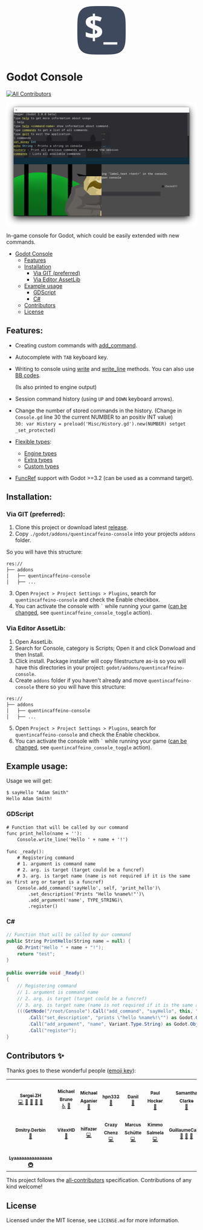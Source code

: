 <p align="center">
	<img
		alt="In-game console for Godot Logo"
		width="128"
		style="max-width:50%"
		src="assets/icon.svg"/>
</p>

# Godot Console

<!-- ALL-CONTRIBUTORS-BADGE:START - Do not remove or modify this section -->

[![All Contributors](https://img.shields.io/badge/all_contributors-17-orange.svg?style=flat-square)](#contributors-)

<!-- ALL-CONTRIBUTORS-BADGE:END -->

![In-game console for Godot Screenshot](assets/screenshot.png)

In-game console for Godot, which could be easily extended with new commands.

- [Godot Console](#godot-console)
  - [Features](#features)
  - [Installation](#installation)
    - [Via GIT (preferred)](#via-git-preferred)
    - [Via Editor AssetLib](#via-editor-assetlib)
  - [Example usage](#example-usage)
    - [GDScript](#gdscript)
    - [C#](#c)
  - [Contributors](#contributors-)
  - [License](#license)

## Features:

- Creating custom commands with [add_command](godot/addons/quentincaffeino-console/docs/generated/Console.md#add_command).

- Autocomplete with `TAB` keyboard key.

- Writing to console using [write](godot/addons/quentincaffeino-console/docs/generated/Console.md#write) and [write_line](godot/addons/quentincaffeino-console/docs/generated/Console.md#write_line) methods.
  You can also use [BB codes](https://docs.godotengine.org/en/stable/tutorials/gui/bbcode_in_richtextlabel.html#using-bbcode).

  (Is also printed to engine output)

- Session command history (using `UP` and `DOWN` keyboard arrows).
- Change the number of stored commands in the history. (Change in `Console.gd` line 30 the current NUMBER to an positiv INT value)     
  `30: var History = preload('Misc/History.gd').new(NUMBER) setget _set_protected)`

- [Flexible types](godot/addons/quentincaffeino-console/docs/Type.md):

  - [Engine types](godot/addons/quentincaffeino-console/docs/Type.md#engine-types)
  - [Extra types](godot/addons/quentincaffeino-console/docs/Type.md#extra-types)
  - [Custom types](godot/addons/quentincaffeino-console/docs/Type.md#creating-custom-types)

- [FuncRef](https://docs.godotengine.org/en/stable/classes/class_funcref.html) support with Godot >=3.2 (can be used as a command target).

## Installation:

### Via GIT (preferred):

1. Clone this project or download latest [release](https://github.com/quentincaffeino/godot-console/archive/master.zip).
2. Copy `./godot/addons/quentincaffeino-console` into your projects `addons` folder.

So you will have this structure:

```
res://
├── addons
│   ├── quentincaffeino-console
│   ├── ...

```

3. Open `Project > Project Settings > Plugins`, search for `quentincaffeino-console` and check the Enable checkbox.
4. You can activate the console with `` ` `` while running your game ([can be changed](https://docs.godotengine.org/en/stable/tutorials/inputs/input_examples.html#inputmap), see `quentincaffeino_console_toggle` action).

### Via Editor AssetLib:

1. Open AssetLib.
2. Search for Console, category is Scripts; Open it and click Donwload and then Install.
3. Click install. Package installer will copy filestructure as-is so you will have this directories in your project: `godot/addons/quentincaffeino-console`.
4. Create `addons` folder if you haven't already and move `quentincaffeino-console` there so you will have this structure:

```
res://
├── addons
│   ├── quentincaffeino-console
│   ├── ...

```

5. Open `Project > Project Settings > Plugins`, search for `quentincaffeino-console` and check the Enable checkbox.
6. You can activate the console with `` ` `` while running your game ([can be changed](https://docs.godotengine.org/en/stable/tutorials/inputs/input_examples.html#inputmap), see `quentincaffeino_console_toggle` action).

## Example usage:

Usage we will get:

```
$ sayHello "Adam Smith"
Hello Adam Smith!
```

### GDScript

```gdscript
# Function that will be called by our command
func print_hello(name = ''):
	Console.write_line('Hello ' + name + '!')

func _ready():
	# Registering command
	# 1. argument is command name
	# 2. arg. is target (target could be a funcref)
	# 3. arg. is target name (name is not required if it is the same as first arg or target is a funcref)
	Console.add_command('sayHello', self, 'print_hello')\
		.set_description('Prints "Hello %name%!"')\
		.add_argument('name', TYPE_STRING)\
		.register()
```

### C#

```cs
// Function that will be called by our command
public String PrintHello(String name = null) {
	GD.Print("Hello " + name + "!");
	return "test";
}

public override void _Ready()
{
	// Registering command
	// 1. argument is command name
	// 2. arg. is target (target could be a funcref)
	// 3. arg. is target name (name is not required if it is the same as first arg or target is a funcref)
	(((GetNode("/root/Console").Call("add_command", "sayHello", this, "PrintHello") as Godot.Object)
		.Call("set_description", "prints \"hello %name%!\"") as Godot.Object)
		.Call("add_argument", "name", Variant.Type.String) as Godot.Object)
		.Call("register");
}
```

## Contributors ✨

Thanks goes to these wonderful people ([emoji key](https://allcontributors.org/docs/en/emoji-key)):

<!-- ALL-CONTRIBUTORS-LIST:START - Do not remove or modify this section -->
<!-- prettier-ignore-start -->
<!-- markdownlint-disable -->
<table>
  <tr>
    <td align="center"><a href="http://gitlab.com/QuentinCaffeino"><img src="https://avatars3.githubusercontent.com/u/2855777?v=4?s=100" width="100px;" alt=""/><br /><sub><b>Sergei ZH</b></sub></a><br /><a href="https://github.com/quentincaffeino/godot-console/commits?author=quentincaffeino" title="Code">💻</a> <a href="#question-quentincaffeino" title="Answering Questions">💬</a> <a href="https://github.com/quentincaffeino/godot-console/commits?author=quentincaffeino" title="Documentation">📖</a> <a href="#ideas-quentincaffeino" title="Ideas, Planning, & Feedback">🤔</a> <a href="https://github.com/quentincaffeino/godot-console/pulls?q=is%3Apr+reviewed-by%3Aquentincaffeino" title="Reviewed Pull Requests">👀</a></td>
    <td align="center"><a href="http://www.underflowstudios.com"><img src="https://avatars3.githubusercontent.com/u/420072?v=4?s=100" width="100px;" alt=""/><br /><sub><b>Michael Brune</b></sub></a><br /><a href="#a11y-MJBrune" title="Accessibility">️️️️♿️</a> <a href="https://github.com/quentincaffeino/godot-console/issues?q=author%3AMJBrune" title="Bug reports">🐛</a></td>
    <td align="center"><a href="https://github.com/aganm"><img src="https://avatars0.githubusercontent.com/u/20380758?v=4?s=100" width="100px;" alt=""/><br /><sub><b>Michael Aganier</b></sub></a><br /><a href="https://github.com/quentincaffeino/godot-console/issues?q=author%3Aaganm" title="Bug reports">🐛</a></td>
    <td align="center"><a href="https://github.com/hpn33"><img src="https://avatars1.githubusercontent.com/u/16251202?v=4?s=100" width="100px;" alt=""/><br /><sub><b>hpn332</b></sub></a><br /><a href="https://github.com/quentincaffeino/godot-console/issues?q=author%3Ahpn33" title="Bug reports">🐛</a></td>
    <td align="center"><a href="https://github.com/danilw"><img src="https://avatars1.githubusercontent.com/u/24825887?v=4?s=100" width="100px;" alt=""/><br /><sub><b>Danil</b></sub></a><br /><a href="https://github.com/quentincaffeino/godot-console/issues?q=author%3Adanilw" title="Bug reports">🐛</a></td>
    <td align="center"><a href="http://sdnllc.com"><img src="https://avatars3.githubusercontent.com/u/2214652?v=4?s=100" width="100px;" alt=""/><br /><sub><b>Paul Hocker</b></sub></a><br /><a href="https://github.com/quentincaffeino/godot-console/issues?q=author%3Apaulhocker" title="Bug reports">🐛</a></td>
    <td align="center"><a href="https://github.com/SamanthaClarke1"><img src="https://avatars3.githubusercontent.com/u/24452702?v=4?s=100" width="100px;" alt=""/><br /><sub><b>Samantha Clarke</b></sub></a><br /><a href="https://github.com/quentincaffeino/godot-console/issues?q=author%3ASamanthaClarke1" title="Bug reports">🐛</a></td>
    <td align="center"><a href="https://hugo.pro"><img src="https://avatars3.githubusercontent.com/u/180032?v=4?s=100" width="100px;" alt=""/><br /><sub><b>Hugo Locurcio</b></sub></a><br /><a href="#a11y-Calinou" title="Accessibility">️️️️♿️</a></td>
  </tr>
  <tr>
    <td align="center"><a href="https://github.com/DmDerbin"><img src="https://avatars3.githubusercontent.com/u/6673326?v=4?s=100" width="100px;" alt=""/><br /><sub><b>Dmitry Derbin</b></sub></a><br /><a href="#question-DmDerbin" title="Answering Questions">💬</a></td>
    <td align="center"><a href="https://github.com/VitexHD"><img src="https://avatars0.githubusercontent.com/u/31520916?v=4?s=100" width="100px;" alt=""/><br /><sub><b>VitexHD</b></sub></a><br /><a href="https://github.com/quentincaffeino/godot-console/issues?q=author%3AVitexHD" title="Bug reports">🐛</a></td>
    <td align="center"><a href="https://github.com/hilfazer"><img src="https://avatars1.githubusercontent.com/u/29497869?v=4?s=100" width="100px;" alt=""/><br /><sub><b>hilfazer</b></sub></a><br /><a href="https://github.com/quentincaffeino/godot-console/commits?author=hilfazer" title="Code">💻</a></td>
    <td align="center"><a href="https://github.com/crazychenz"><img src="https://avatars2.githubusercontent.com/u/792769?v=4?s=100" width="100px;" alt=""/><br /><sub><b>Crazy Chenz</b></sub></a><br /><a href="https://github.com/quentincaffeino/godot-console/commits?author=crazychenz" title="Code">💻</a></td>
    <td align="center"><a href="https://github.com/Japortie"><img src="https://avatars2.githubusercontent.com/u/2089237?v=4?s=100" width="100px;" alt=""/><br /><sub><b>Marcus Schütte</b></sub></a><br /><a href="https://github.com/quentincaffeino/godot-console/commits?author=Japortie" title="Code">💻</a></td>
    <td align="center"><a href="https://github.com/Cryszon"><img src="https://avatars1.githubusercontent.com/u/5220970?v=4?s=100" width="100px;" alt=""/><br /><sub><b>Kimmo Salmela</b></sub></a><br /><a href="https://github.com/quentincaffeino/godot-console/commits?author=Cryszon" title="Code">💻</a></td>
    <td align="center"><a href="https://github.com/GuillaumeCailhe"><img src="https://avatars0.githubusercontent.com/u/1500051?v=4?s=100" width="100px;" alt=""/><br /><sub><b>GuillaumeCailhe</b></sub></a><br /><a href="https://github.com/quentincaffeino/godot-console/issues?q=author%3AGuillaumeCailhe" title="Bug reports">🐛</a> <a href="#ideas-GuillaumeCailhe" title="Ideas, Planning, & Feedback">🤔</a> <a href="#question-GuillaumeCailhe" title="Answering Questions">💬</a></td>
    <td align="center"><a href="https://github.com/joshdegraw"><img src="https://avatars1.githubusercontent.com/u/28817459?v=4?s=100" width="100px;" alt=""/><br /><sub><b>Josh DeGraw</b></sub></a><br /><a href="https://github.com/quentincaffeino/godot-console/commits?author=joshdegraw" title="Code">💻</a></td>
  </tr>
  <tr>
    <td align="center"><a href="https://discordapp.com/invite/hSey9Bv"><img src="https://avatars.githubusercontent.com/u/44974422?v=4?s=100" width="100px;" alt=""/><br /><sub><b>Lyaaaaaaaaaaaaaaa</b></sub></a><br /><a href="#infra-Lyaaaaaaaaaaaaaaa" title="Infrastructure (Hosting, Build-Tools, etc)">🚇</a></td>
  </tr>
</table>

<!-- markdownlint-restore -->
<!-- prettier-ignore-end -->

<!-- ALL-CONTRIBUTORS-LIST:END -->

This project follows the [all-contributors](https://github.com/all-contributors/all-contributors) specification. Contributions of any kind welcome!

## License

Licensed under the MIT license, see `LICENSE.md` for more information.
